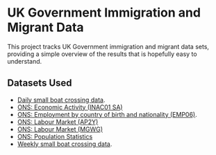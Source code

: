 # UK Government Immigration and Migrant Data

This project tracks UK Government immigration and migrant data sets, providing a simple overview
of the results that is hopefully easy to understand.

## Datasets Used

  * [Daily small boat crossing data](https://www.gov.uk/government/statistical-data-sets/migrants-detected-crossing-the-english-channel-in-small-boats).
  * [ONS: Economic Activity (INAC01 SA)](https://www.ons.gov.uk/employmentandlabourmarket/peoplenotinwork/economicinactivity/datasets/economicinactivitybyreasonseasonallyadjustedinac01sa)
  * [ONS: Employment by country of birth and nationality (EMP06)](https://www.ons.gov.uk/employmentandlabourmarket/peopleinwork/employmentandemployeetypes/datasets/employmentbycountryofbirthandnationalityemp06).
  * [ONS: Labour Market (AP2Y)](https://www.ons.gov.uk/employmentandlabourmarket/peopleinwork/employmentandemployeetypes/timeseries/ap2y/unem)
  * [ONS: Labour Market (MGWG)](https://www.ons.gov.uk/employmentandlabourmarket/peopleinwork/employmentandemployeetypes/timeseries/mgwg/lms)
  * [ONS: Population Statistics](https://www.ons.gov.uk/peoplepopulationandcommunity/populationandmigration/populationestimates/timeseries/ukpop/pop)
  * [Weekly small boat crossing data](https://www.gov.uk/government/statistics/migrants-detected-crossing-the-english-channel-in-small-boats-weekly-data).
